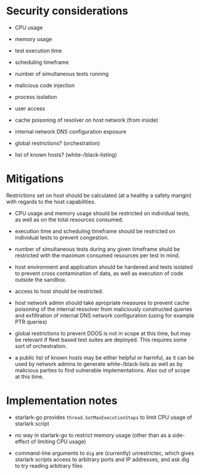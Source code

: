 # Security considerations

  - CPU usage
  - memory usage
  - test execution time
  - scheduling timeframe
  - number of simultaneous tests running
  - malicious code injection
  - process isolation
  - user access
  - cache poisoning of resolver on host network (from inside)
  - internal network DNS configuration exposure

  - global restrictions? (orchestration)
  - list of known hosts? (white-/black-listing)

# Mitigations

Restrictions set on host should be calculated (at a healthy a safety marigin) with regards to the host capabilities. 

- CPU usage and memory usage should be restricted on individual tests, as well as on the total resources consumed.
- execution time and scheduling timeframe should be restricted on individual tests to prevent congestion.
- number of simultaneous tests during any given timeframe shuld be restricted with the maximum consumed resources per test in mind.

- host environment and application should be hardened and tests isolated to prevent cross contamination of data, as well as execution of code outside the sandbox.
- access to host should be restricted.
- host network admin should take apropriate measures to prevent cache poisoning of the internal ressolver from maliciously constructed queries and exfiltration of internal DNS network configuration (using for example PTR queries)

- global restrictions to prevent DDOS is not in scope at this time, but may be relevant if fleet based test suites are deployed. This requires some sort of orchestration.
- a public list of known hosts may be either helpful or harmful, as it can be used by network admins to generate white-/black-lists as well as by malicious parties to find vulnerable implementations. Also out of scope at this time.


# Implementation notes

- starlark-go provides `thread.SetMaxExecutionSteps` to limit CPU usage of starlark script

- no way in starlark-go to restrict memory usage (other than as a side-effect of limiting CPU usage)

- command-line arguments to `dig` are (currently) unrestrictec, which gives starlark scripts access to arbitrary ports and IP addresses, and ask dig to try reading arbitrary files

